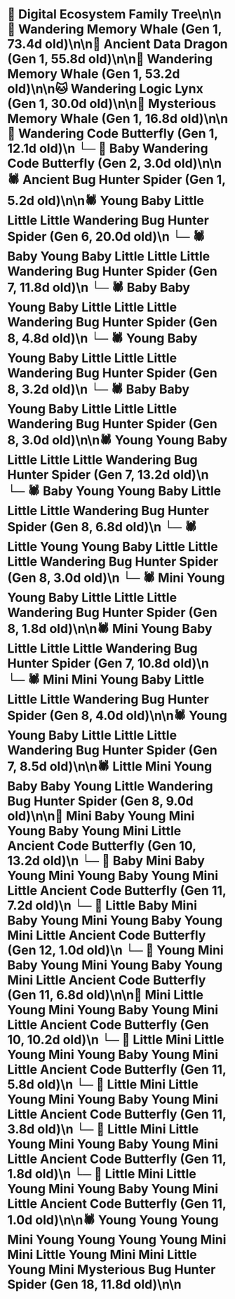 # 🌳 Digital Ecosystem Family Tree\n\n🐋 Wandering Memory Whale (Gen 1, 73.4d old)\n\n🐉 Ancient Data Dragon (Gen 1, 55.8d old)\n\n🐋 Wandering Memory Whale (Gen 1, 53.2d old)\n\n🐱 Wandering Logic Lynx (Gen 1, 30.0d old)\n\n🐋 Mysterious Memory Whale (Gen 1, 16.8d old)\n\n🦋 Wandering Code Butterfly (Gen 1, 12.1d old)\n  └─ 🦋 Baby Wandering Code Butterfly (Gen 2, 3.0d old)\n\n🕷️ Ancient Bug Hunter Spider (Gen 1, 5.2d old)\n\n🕷️ Young Baby Little Little Little Wandering Bug Hunter Spider (Gen 6, 20.0d old)\n  └─ 🕷️ Baby Young Baby Little Little Little Wandering Bug Hunter Spider (Gen 7, 11.8d old)\n    └─ 🕷️ Baby Baby Young Baby Little Little Little Wandering Bug Hunter Spider (Gen 8, 4.8d old)\n    └─ 🕷️ Young Baby Young Baby Little Little Little Wandering Bug Hunter Spider (Gen 8, 3.2d old)\n    └─ 🕷️ Baby Baby Young Baby Little Little Little Wandering Bug Hunter Spider (Gen 8, 3.0d old)\n\n🕷️ Young Young Baby Little Little Little Wandering Bug Hunter Spider (Gen 7, 13.2d old)\n  └─ 🕷️ Baby Young Young Baby Little Little Little Wandering Bug Hunter Spider (Gen 8, 6.8d old)\n  └─ 🕷️ Little Young Young Baby Little Little Little Wandering Bug Hunter Spider (Gen 8, 3.0d old)\n  └─ 🕷️ Mini Young Young Baby Little Little Little Wandering Bug Hunter Spider (Gen 8, 1.8d old)\n\n🕷️ Mini Young Baby Little Little Little Wandering Bug Hunter Spider (Gen 7, 10.8d old)\n  └─ 🕷️ Mini Mini Young Baby Little Little Little Wandering Bug Hunter Spider (Gen 8, 4.0d old)\n\n🕷️ Young Young Baby Little Little Little Wandering Bug Hunter Spider (Gen 7, 8.5d old)\n\n🕷️ Little Mini Young Baby Baby Young Little Wandering Bug Hunter Spider (Gen 8, 9.0d old)\n\n🦋 Mini Baby Young Mini Young Baby Young Mini Little Ancient Code Butterfly (Gen 10, 13.2d old)\n  └─ 🦋 Baby Mini Baby Young Mini Young Baby Young Mini Little Ancient Code Butterfly (Gen 11, 7.2d old)\n    └─ 🦋 Little Baby Mini Baby Young Mini Young Baby Young Mini Little Ancient Code Butterfly (Gen 12, 1.0d old)\n  └─ 🦋 Young Mini Baby Young Mini Young Baby Young Mini Little Ancient Code Butterfly (Gen 11, 6.8d old)\n\n🦋 Mini Little Young Mini Young Baby Young Mini Little Ancient Code Butterfly (Gen 10, 10.2d old)\n  └─ 🦋 Little Mini Little Young Mini Young Baby Young Mini Little Ancient Code Butterfly (Gen 11, 5.8d old)\n  └─ 🦋 Little Mini Little Young Mini Young Baby Young Mini Little Ancient Code Butterfly (Gen 11, 3.8d old)\n  └─ 🦋 Little Mini Little Young Mini Young Baby Young Mini Little Ancient Code Butterfly (Gen 11, 1.8d old)\n  └─ 🦋 Little Mini Little Young Mini Young Baby Young Mini Little Ancient Code Butterfly (Gen 11, 1.0d old)\n\n🕷️ Young Young Young Mini Young Young Young Young Mini Mini Little Young Mini Mini Little Young Mini Mysterious Bug Hunter Spider (Gen 18, 11.8d old)\n\n